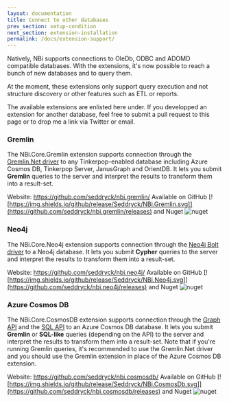 ```yaml
---
layout: documentation
title: Connect to other databases
prev_section: setup-condition
next_section: extension-installation
permalink: /docs/extension-support/
---
```

Natively, NBi supports connections to OleDb, ODBC and ADOMD compatible databases. With the extensions, it's now possible to reach a bunch of new databases and to query them.

At the moment, these extensions only support query execution and not structure discovery or other features such as ETL or reports.

The available extensions are enlisted here under. If you developped an extension for another database, feel free to submit a pull request to this page or to drop me a link via Twitter or email.

### Gremlin
The NBi.Core.Gremlin extension supports connection through the [Gremlin.Net driver](https://github.com/apache/tinkerpop/tree/master/gremlin-dotnet) to any Tinkerpop-enabled database including Azure Cosmos DB, Tinkerpop Server, JanusGraph and OrientDB. It lets you submit **Gremlin** queries to the server and interpret the results to transform them into a result-set.

Website: https://github.com/seddryck/nbi.gremlin/
Available on GitHub [![https://img.shields.io/github/release/Seddryck/NBi.Gremlin.svg]](https://github.com/seddryck/nbi.gremlin/releases) and Nuget ![nuget](https://img.shields.io/nuget/v/NBi.Gremlin.svg)

### Neo4j
The NBi.Core.Neo4j extension supports connection through the [Neo4j Bolt driver](https://github.com/neo4j/neo4j-dotnet-driver) to a Neo4j database. It lets you submit **Cypher** queries to the server and interpret the results to transform them into a result-set.

Website: https://github.com/seddryck/nbi.neo4j/
Available on GitHub [![https://img.shields.io/github/release/Seddryck/NBi.Neo4j.svg]](https://github.com/seddryck/nbi.neo4j/releases) and Nuget ![nuget](https://img.shields.io/nuget/v/NBi.Neo4j.svg)

### Azure Cosmos DB
The NBi.Core.CosmosDB extension supports connection through the [Graph API](https://azure.microsoft.com/en-us/resources/samples/azure-cosmos-db-graph-dotnet-getting-started/) and the [SQL API](https://docs.microsoft.com/en-us/azure/cosmos-db/sql-api-introduction) to an Azure Cosmos DB database. It lets you submit **Gremlin** or **SQL-like** queries (depending on the API) to the server and interpret the results to transform them into a result-set. Note that if you're running Gremlin queries, it's recommended to use the Gremlin.Net driver and you should use the Gremlin extension in place of the Azure Cosmos DB extension.

Website: https://github.com/seddryck/nbi.cosmosdb/
Available on GitHub [![https://img.shields.io/github/release/Seddryck/NBi.CosmosDb.svg]](https://github.com/seddryck/nbi.cosmosdb/releases) and Nuget ![nuget](https://img.shields.io/nuget/v/NBi.CosmosDb.svg)